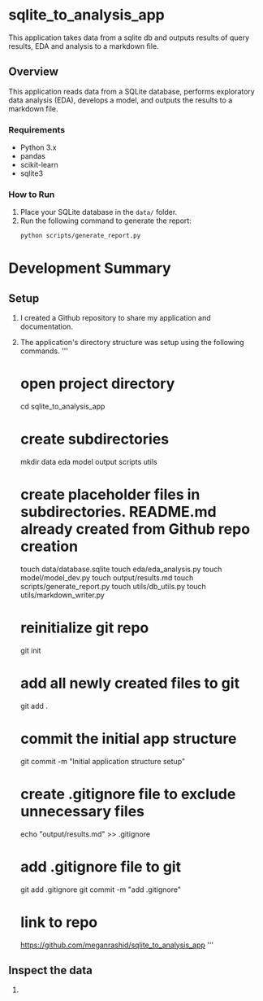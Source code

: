 # sqlite_to_analysis_app
 This application takes data from a sqlite db and outputs results of query results, EDA and analysis to a markdown file. 

## Overview
This application reads data from a SQLite database, performs exploratory data analysis (EDA), develops a model, and outputs the results to a markdown file.

### Requirements
- Python 3.x
- pandas
- scikit-learn
- sqlite3

### How to Run
1. Place your SQLite database in the `data/` folder.
2. Run the following command to generate the report:
   ```bash
   python scripts/generate_report.py

# Development Summary

## Setup
1. I created a Github repository to share my application and documentation.
2. The application's directory structure was setup using the following commands. 
'''
    # open project directory 
    cd sqlite_to_analysis_app

    # create subdirectories
    mkdir data eda model output scripts utils

    # create placeholder files in subdirectories. README.md already created from Github repo creation
    touch data/database.sqlite
    touch eda/eda_analysis.py
    touch model/model_dev.py
    touch output/results.md
    touch scripts/generate_report.py
    touch utils/db_utils.py
    touch utils/markdown_writer.py
    
    # reinitialize git repo 
    git init

    # add all newly created files to git
    git add .

    # commit the initial app structure
    git commit -m "Initial application structure setup"

    # create .gitignore file to exclude unnecessary files
    echo "output/results.md" >> .gitignore

    # add .gitignore file to git
    git add .gitignore
    git commit -m "add .gitignore"

    # link to repo
    https://github.com/meganrashid/sqlite_to_analysis_app
'''

## Inspect the data
1. 